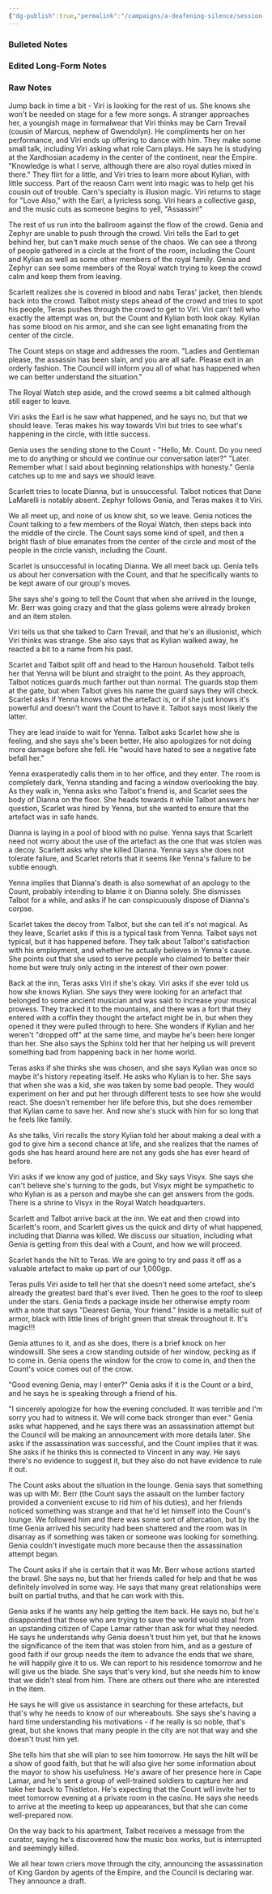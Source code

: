 ```yaml
---
{"dg-publish":true,"permalink":"/campaigns/a-deafening-silence/session-notes/session-38/"}
---
```


### Bulleted Notes

### Edited Long-Form Notes 

### Raw Notes

Jump back in time a bit - Viri is looking for the rest of us. She knows she won't be needed on stage for a few more songs. A stranger approaches her, a youngish mage in formalwear that Viri thinks may be Carn Trevail (cousin of Marcus, nephew of Gwendolyn). He compliments her on her performance, and Viri ends up offering to dance with him. 
They make some small talk, including Viri asking what role Carn plays. He says he is studying at the Xardhosian academy in the center of the continent, near the Empire. "Knowledge is what I serve, although there are also royal duties mixed in there." They flirt for a little, and Viri tries to learn more about Kylian, with little success. Part of the reaosn Carn went into magic was to help get his cousin out of trouble. Carn's specialty is illusion magic.
Viri returns to stage for "Love Also," with the Earl, a lyricless song. Viri hears a collective gasp, and the music cuts as someone begins to yell, "Assassin!"

The rest of us run into the ballroom against the flow of the crowd. Genia and Zephyr are unable to push through the crowd. Viri tells the Earl to get behind her, but can't make much sense of the chaos. We can see a throng of people gathered in a circle at the front of the room, including the Count and Kylian as well as some other members of the royal family. Genia and Zephyr can see some members of the Royal watch trying to keep the crowd calm and keep them from leaving. 

Scarlett realizes she is covered in blood and nabs Teras' jacket, then blends back into the crowd. Talbot misty steps ahead of the crowd and tries to spot his people, Teras pushes through the crowd to get to Viri. Viri can't tell who exactly the attempt was on, but the Count and Kylian both look okay. Kylian has some blood on his armor, and she can see light emanating from the center of the circle.

The Count steps on stage and addresses the room. "Ladies and Gentleman please, the assassin has been slain, and you are all safe. Please exit in an orderly fashion. The Council will inform you all of what has happened when we can better understand the situation."

The Royal Watch step aside, and the crowd seems a bit calmed although still eager to leave. 

Viri asks the Earl is he saw what happened, and he says no, but that we should leave. Teras makes his way towards Viri but tries to see what's happening in the circle, with little success. 

Genia uses the sending stone to the Count - "Hello, Mr. Count. Do you need me to do anything or should we continue our conversation later?" "Later. Remember what I said about beginning relationships with honesty." Genia catches up to me and says we should leave.

Scarlett tries to locate Dianna, but is unsuccessful. Talbot notices that Dane LaMarelli is notably absent. Zephyr follows Genia, and Teras makes it to Viri.

We all meet up, and none of us know shit, so we leave. Genia notices the Count talking to a few members of the Royal Watch, then steps back into the middle of the circle. The Count says some kind of spell, and then a bright flash of blue emanates from the center of the circle and most of the people in the circle vanish, including the Count.

Scarlet is unsuccessful in locating Dianna. We all meet back up. Genia tells us about her conversation with the Count, and that he specifically wants to be kept aware of our group's moves.

She says she's going to tell the Count that when she arrived in the lounge, Mr. Berr was going crazy and that the glass golems were already broken and an item stolen. 

Viri tells us that she talked to Carn Trevail, and that he's an illusionist, which Viri thinks was strange. She also says that as Kylian walked away, he reacted a bit to a name from his past. 

Scarlet and Talbot split off and head to the Haroun household. Talbot tells her that Yenna will be blunt and straight to the point. As they approach, Talbot notices guards much farther out than normal. The guards stop them at the gate, but when Talbot gives his name the guard says they will check. Scarlet asks if Yenna knows what the artefact is, or if she just knows it's powerful and doesn't want the Count to have it. Talbot says most likely the latter.

They are lead inside to wait for Yenna. Talbot asks Scarlet how she is feeling, and she says she's been better. He also apologizes for not doing more damage before she fell. He "would have hated to see a negative fate befall her."

Yenna exasperatedly calls them in to her office, and they enter. The room is completely dark, Yenna standing and facing a window overlooking the bay. As they walk in, Yenna asks who Talbot's friend is, and Scarlet sees the body of Dianna on the floor. She heads towards it while Talbot answers her question, Scarlet was hired by Yenna, but she wanted to ensure that the artefact was in safe hands. 

Dianna is laying in a pool of blood with no pulse. Yenna says that Scarlett need not worry about the use of the artefact as the one that was stolen was a decoy. Scarlett asks why she killed Dianna. Yenna says she does not tolerate failure, and Scarlet retorts that it seems like Yenna's failure to be subtle enough. 

Yenna implies that Dianna's death is also somewhat of an apology to the Count, probably intending to blame it on Dianna solely. She dismisses Talbot for a while, and asks if he can conspicuously dispose of Dianna's corpse.

Scarlet takes the decoy from Talbot, but she can tell it's not magical. As they leave, Scarlet asks if this is a typical task from Yenna. Talbot says not typical, but it has happened before. They talk about Talbot's satisfaction with his employment, and whether he actually believes in Yenna's cause. She points out that she used to serve people who claimed to better their home but were truly only acting in the interest of their own power. 

Back at the inn, Teras asks Viri if she's okay. Viri asks if she ever told us how she knows Kylian. She says they were looking for an artefact that belonged to some ancient musician and was said to increase your musical prowess. They tracked it to the mountains, and there was a fort that they entered with a coffin they thought the artefact might be in, but when they opened it they were pulled through to here. She wonders if Kylian and her weren't "dropped off" at the same time, and maybe he's been here longer than her. She also says the Sphinx told her that her helping us will prevent something bad from happening back in her home world. 

Teras asks if she thinks she was chosen, and she says Kylian was once so maybe it's history repeating itself. He asks who Kylian is to her. She says that when she was a kid, she was taken by some bad people. They would experiment on her and put her through different tests to see how she would react. She doesn't remember her life before this, but she does remember that Kylian came to save her. And now she's stuck with him for so long that he feels like family. 

As she talks, Viri recalls the story Kylian told her about making a deal with a god to give him a second chance at life, and she realizes that the names of gods she has heard around here are not any gods she has ever heard of before. 

Viri asks if we know any god of justice, and Sky says Visyx. She says she can't believe she's turning to the gods, but Visyx might be sympathetic to who Kylian is as a person and maybe she can get answers from the gods. There is a shrine to Visyx in the Royal Watch headquarters. 

Scarlett and Talbot arrive back at the inn. We eat and then crowd into Scarlett's room, and Scarlett gives us the quick and dirty of what happened, including that Dianna was killed. We discuss our situation, including what Genia is getting from this deal with a Count, and how we will proceed. 

Scarlet hands the hilt to Teras. We are going to try and pass it off as a valuable artefact to make up part of our 1,000gp.

Teras pulls Viri aside to tell her that she doesn't need some artefact, she's already the greatest bard that's ever lived. Then he goes to the roof to sleep under the stars. Genia finds a package inside her otherwise empty room with a note that says "Dearest Genia, Your friend." Inside is a metallic suit of armor, black with little lines of bright green that streak throughout it. It's magic!!! 

Genia attunes to it, and as she does, there is a brief knock on her windowsill. She sees a crow standing outside of her window, pecking as if to come in. Genia opens the window for the crow to come in, and then the Count's voice comes out of the crow.

"Good evening Genia, may I enter?" Genia asks if it is the Count or a bird, and he says he is speaking through a friend of his.

"I sincerely apologize for how the evening concluded. It was terrible and I'm sorry you had to witness it. We will come back stronger than ever." Genia asks what happened, and he says there was an assassination attempt but the Council will be making an announcement with more details later. She asks if the assassination was successful, and the Count implies that it was.  She asks if he thinks this is connected to Vincent in any way. He says there's no evidence to suggest it, but they also do not have evidence to rule it out.

The Count asks about the situation in the lounge. Genia says that something was up with Mr. Berr (the Count says the assault on the lumber factory provided a convenient excuse to rid him of his duties), and her friends noticed something was strange and that he'd let himself into the Count's lounge. We followed him and there was some sort of altercation, but by the time Genia arrived his security had been shattered and the room was in disarray as if something was taken or someone was looking for something. Genia couldn't investigate much more because then the assassination attempt began.

The Count asks if she is certain that it was Mr. Berr whose actions started the brawl. She says no, but that her friends called for help and that he was definitely involved in some way. He says that many great relationships were built on partial truths, and that he can work with this. 

Genia asks if he wants any help getting the item back. He says no, but he's disappointed that those who are trying to save the world would steal from an upstanding citizen of Cape Lamar rather than ask for what they needed. He says he understands why Genia doesn't trust him yet, but that he knows the significance of the item that was stolen from him, and as a gesture of good faith if our group needs the item to advance the ends that we share, he will happily give it to us. We can report to his residence tomorrow and he will give us the blade. She says that's very kind, but she needs him to know that we didn't steal from him. There are others out there who are interested in the item.

He says he will give us assistance in searching for these artefacts, but that's why he needs to know of our whereabouts. She says she's having a hard time understanding his motivations - if he really is so noble, that's great, but she knows that many people in the city are not that way and she doesn't trust him yet.

She tells him that she will plan to see him tomorrow. He says the hilt will be a show of good faith, but that he will also give her some information about the mayor to show his usefulness. He's aware of her presence here in Cape Lamar, and he's sent a group of well-trained soldiers to capture her and take her back to Thistleton. He's expecting that the Count will invite her to meet tomorrow evening at a private room in the casino. He says she needs to arrive at the meeting to keep up appearances, but that she can come well-prepared now.

On the way back to his apartment, Talbot receives a message from the curator, saying he's discovered how the music box works, but is interrupted and seemingly killed. 

We all hear town criers move through the city, announcing the assassination of King Gardon by agents of the Empire, and the Council is declaring war. They announce a draft.
